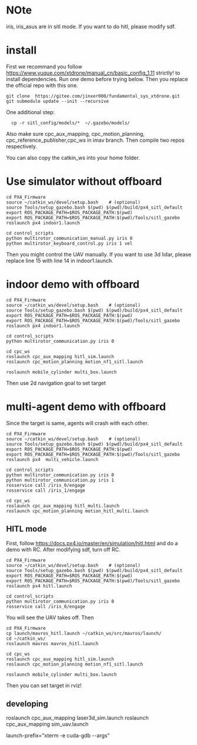 # NOte
iris, iris_asus are in sitl mode. If you want to do hitl, please modify sdf.
# install
First we recommand you follow https://www.yuque.com/xtdrone/manual_cn/basic_config_1.11 strictly!
 to install dependencies. Run one demo before trying below. 
Then you replace the official repo with this one.
```
git clone  https://gitee.com/jinxer000/fundamental_sys_xtdrone.git
git submodule update --init --recursive
```
One additional step: 
```
  cp -r sitl_config/models/*  ~/.gazebo/models/
  ```
Also make sure cpc_aux_mapping, cpc_motion_planning, cpc_reference_publisher,cpc_ws in imav branch.
Then compile two repos respectively.

You can also copy the catkin_ws into your home folder. 
# Use simulator without offboard
```
cd PX4_Firmware
source ~/catkin_ws/devel/setup.bash    # (optional)
source Tools/setup_gazebo.bash $(pwd) $(pwd)/build/px4_sitl_default
export ROS_PACKAGE_PATH=$ROS_PACKAGE_PATH:$(pwd)
export ROS_PACKAGE_PATH=$ROS_PACKAGE_PATH:$(pwd)/Tools/sitl_gazebo
roslaunch px4 indoor1.launch 

cd control_scripts
python multirotor_communication_manual.py iris 0
python multirotor_keyboard_control.py iris 1 vel

```
Then you might control the UAV manually.
If you want to use 3d lidar, please replace line 15 with line 14 in indoor1.launch.
# indoor demo with offboard
```
cd PX4_Firmware
source ~/catkin_ws/devel/setup.bash    # (optional)
source Tools/setup_gazebo.bash $(pwd) $(pwd)/build/px4_sitl_default
export ROS_PACKAGE_PATH=$ROS_PACKAGE_PATH:$(pwd)
export ROS_PACKAGE_PATH=$ROS_PACKAGE_PATH:$(pwd)/Tools/sitl_gazebo
roslaunch px4 indoor1.launch 

cd control_scripts
python multirotor_communication.py iris 0

cd cpc_ws
roslaunch cpc_aux_mapping hitl_sim.launch
roslaunch cpc_motion_planning motion_nf1_sitl.launch

roslaunch mobile_cylinder multi_box.launch
```
Then use 2d navigation goal to set target
# multi-agent demo with offboard
Since the target is same, agents will crash with each other.
```
cd PX4_Firmware
source ~/catkin_ws/devel/setup.bash    # (optional)
source Tools/setup_gazebo.bash $(pwd) $(pwd)/build/px4_sitl_default
export ROS_PACKAGE_PATH=$ROS_PACKAGE_PATH:$(pwd)
export ROS_PACKAGE_PATH=$ROS_PACKAGE_PATH:$(pwd)/Tools/sitl_gazebo
roslaunch px4  multi_vehicle.launch

cd control_scripts
python multirotor_communication.py iris 0
python multirotor_communication.py iris 1
rosservice call /iris_0/engage
rosservice call /iris_1/engage

cd cpc_ws
roslaunch cpc_aux_mapping hitl_multi.launch
roslaunch cpc_motion_planning motion_hitl_multi.launch

```
## HITL mode

First, follow https://docs.px4.io/master/en/simulation/hitl.html and do a demo with RC.
After modifying sdf, turn off RC.


```
cd PX4_Firmware
source ~/catkin_ws/devel/setup.bash    # (optional)
source Tools/setup_gazebo.bash $(pwd) $(pwd)/build/px4_sitl_default
export ROS_PACKAGE_PATH=$ROS_PACKAGE_PATH:$(pwd)
export ROS_PACKAGE_PATH=$ROS_PACKAGE_PATH:$(pwd)/Tools/sitl_gazebo
roslaunch px4 hitl.launch 

cd control_scripts
python multirotor_communication.py iris 0
rosservice call /iris_0/engage
```
You will see the UAV takes off. 
Then
```
cd PX4_Firmware
cp launch/mavros_hitl.launch ~/catkin_ws/src/mavros/launch/
cd ~/catkin_ws/
roslaunch mavros mavros_hitl.launch

cd cpc_ws
roslaunch cpc_aux_mapping hitl_sim.launch
roslaunch cpc_motion_planning motion_nf1_sitl.launch

roslaunch mobile_cylinder multi_box.launch
```
Then you can set target in rviz!
## developing
roslaunch cpc_aux_mapping laser3d_sim.launch
roslaunch cpc_aux_mapping sim_uav.launch

launch-prefix="xterm -e cuda-gdb --args"

